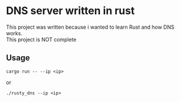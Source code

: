 # DNS server written in rust
This project was written because i wanted to learn Rust and how DNS works. <br>
This project is NOT complete
## Usage
```
cargo run -- --ip <ip>
```
or 
```
./rusty_dns --ip <ip>
```
